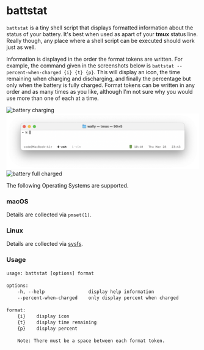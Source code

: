 # battstat

`battstat` is a tiny shell script that displays formatted information about the status of your battery. It's best when used as apart of your __tmux__ status line. Really though, any place where a shell script can be executed should work just as well.

Information is displayed in the order the format tokens are written. For example, the command given in the screenshots below is `battstat --percent-when-charged {i} {t} {p}`. This will display an icon, the time remaining when charging and discharging, and finally the percentage but only when the battery is fully charged. Format tokens can be written in any order and as many times as you like, although I'm not sure why you would use more than one of each at a time.

![battery charging](https://github.com/imwally/battstat/raw/master/img/charging.png)
![battery discharging](https://github.com/imwally/battstat/raw/master/img/discharging.png)
![battery full charged](https://github.com/imwally/battstat/raw/master/img/charged.png)

The following Operating Systems are supported.

### macOS

Details are collected via `pmset(1)`.

### Linux

Details are collected via [sysfs](https://en.wikipedia.org/wiki/Sysfs).

### Usage

```
usage: battstat [options] format

options:
    -h, --help                display help information
    --percent-when-charged    only display percent when charged

format:
    {i}    display icon
    {t}    display time remaining
    {p}    display percent

    Note: There must be a space between each format token.
```